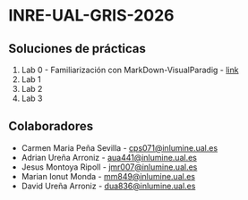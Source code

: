 # INRE-UAL-GRIS-2026

## Soluciones de prácticas
1. Lab 0 - Familiarización con MarkDown-VisualParadig - [link](https://github.com/jmr0077/INRE-UAL-GRIS-2026/tree/main/lab0)
2. Lab 1
3. Lab 2
4. Lab 3

## Colaboradores

* Carmen Maria Peña Sevilla	- cps071@inlumine.ual.es
* Adrian Ureña Arroniz - aua441@inlumine.ual.es
* Jesus Montoya Ripoll - jmr007@inlumine.ual.es
* Marian Ionut Monda - mm849@inlumine.ual.es
* David Ureña Arroniz - dua836@inlumine.ual.es
